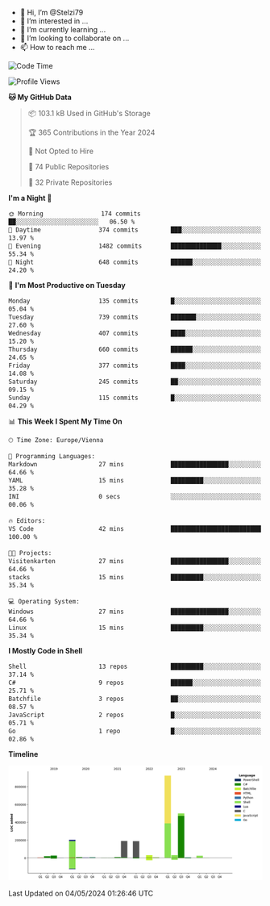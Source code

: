 - 👋 Hi, I’m @Stelzi79
- 👀 I’m interested in ...
- 🌱 I’m currently learning ...
- 💞️ I’m looking to collaborate on ...
- 📫 How to reach me ...

<!--START_SECTION:waka-->
![Code Time](http://img.shields.io/badge/Code%20Time-992%20hrs%202%20mins-blue)

![Profile Views](http://img.shields.io/badge/Profile%20Views-0-blue)

**🐱 My GitHub Data** 

> 📦 103.1 kB Used in GitHub's Storage 
 > 
> 🏆 365 Contributions in the Year 2024
 > 
> 🚫 Not Opted to Hire
 > 
> 📜 74 Public Repositories 
 > 
> 🔑 32 Private Repositories 
 > 
**I'm a Night 🦉** 

```text
🌞 Morning                174 commits         ██░░░░░░░░░░░░░░░░░░░░░░░   06.50 % 
🌆 Daytime                374 commits         ███░░░░░░░░░░░░░░░░░░░░░░   13.97 % 
🌃 Evening                1482 commits        ██████████████░░░░░░░░░░░   55.34 % 
🌙 Night                  648 commits         ██████░░░░░░░░░░░░░░░░░░░   24.20 % 
```
📅 **I'm Most Productive on Tuesday** 

```text
Monday                   135 commits         █░░░░░░░░░░░░░░░░░░░░░░░░   05.04 % 
Tuesday                  739 commits         ███████░░░░░░░░░░░░░░░░░░   27.60 % 
Wednesday                407 commits         ████░░░░░░░░░░░░░░░░░░░░░   15.20 % 
Thursday                 660 commits         ██████░░░░░░░░░░░░░░░░░░░   24.65 % 
Friday                   377 commits         ████░░░░░░░░░░░░░░░░░░░░░   14.08 % 
Saturday                 245 commits         ██░░░░░░░░░░░░░░░░░░░░░░░   09.15 % 
Sunday                   115 commits         █░░░░░░░░░░░░░░░░░░░░░░░░   04.29 % 
```


📊 **This Week I Spent My Time On** 

```text
🕑︎ Time Zone: Europe/Vienna

💬 Programming Languages: 
Markdown                 27 mins             ████████████████░░░░░░░░░   64.66 % 
YAML                     15 mins             █████████░░░░░░░░░░░░░░░░   35.28 % 
INI                      0 secs              ░░░░░░░░░░░░░░░░░░░░░░░░░   00.06 % 

🔥 Editors: 
VS Code                  42 mins             █████████████████████████   100.00 % 

🐱‍💻 Projects: 
Visitenkarten            27 mins             ████████████████░░░░░░░░░   64.66 % 
stacks                   15 mins             █████████░░░░░░░░░░░░░░░░   35.34 % 

💻 Operating System: 
Windows                  27 mins             ████████████████░░░░░░░░░   64.66 % 
Linux                    15 mins             █████████░░░░░░░░░░░░░░░░   35.34 % 
```

**I Mostly Code in Shell** 

```text
Shell                    13 repos            █████████░░░░░░░░░░░░░░░░   37.14 % 
C#                       9 repos             ██████░░░░░░░░░░░░░░░░░░░   25.71 % 
Batchfile                3 repos             ██░░░░░░░░░░░░░░░░░░░░░░░   08.57 % 
JavaScript               2 repos             █░░░░░░░░░░░░░░░░░░░░░░░░   05.71 % 
Go                       1 repo              █░░░░░░░░░░░░░░░░░░░░░░░░   02.86 % 
```



**Timeline**

![Lines of Code chart](https://raw.githubusercontent.com/Stelzi79/Stelzi79/main/assets/bar_graph.png)


 Last Updated on 04/05/2024 01:26:46 UTC
<!--END_SECTION:waka-->

<!---
Stelzi79/Stelzi79 is a ✨ special ✨ repository because its `README.md` (this file) appears on your GitHub profile.
You can click the Preview link to take a look at your changes.
--->
